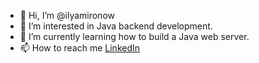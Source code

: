 - 👋 Hi, I’m @ilyamironow
- 👀 I’m interested in Java backend development.
- 🌱 I’m currently learning how to build a Java web server.
- 📫 How to reach me [LinkedIn](https://www.linkedin.com/in/ilyamironow)

<!---
ilyamironow/ilyamironow is a ✨ special ✨ repository because its `README.md` (this file) appears on your GitHub profile.
You can click the Preview link to take a look at your changes.
--->
